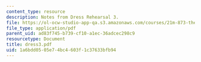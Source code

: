 ```yaml
---
content_type: resource
description: Notes from Dress Rehearsal 3.
file: https://ol-ocw-studio-app-qa.s3.amazonaws.com/courses/21m-873-theater-arts-topics-suburbia-january-iap-2008/1a6bdd0505e74bc4603f1c37633bfb94_dress3.pdf
file_type: application/pdf
parent_uid: ad83f745-b739-cf10-a1ec-36adcec298c9
resourcetype: Document
title: dress3.pdf
uid: 1a6bdd05-05e7-4bc4-603f-1c37633bfb94
---
```

